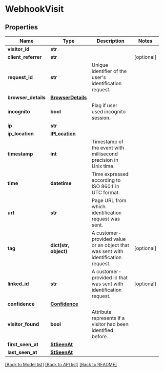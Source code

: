 # WebhookVisit

## Properties
Name | Type | Description | Notes
------------ | ------------- | ------------- | -------------
**visitor_id** | **str** |  | 
**client_referrer** | **str** |  | [optional] 
**request_id** | **str** | Unique identifier of the user&#x27;s identification request. | 
**browser_details** | [**BrowserDetails**](BrowserDetails.md) |  | 
**incognito** | **bool** | Flag if user used incognito session. | 
**ip** | **str** |  | 
**ip_location** | [**IPLocation**](IPLocation.md) |  | 
**timestamp** | **int** | Timestamp of the event with millisecond precision in Unix time. | 
**time** | **datetime** | Time expressed according to ISO 8601 in UTC format. | 
**url** | **str** | Page URL from which identification request was sent. | 
**tag** | **dict(str, object)** | A customer-provided value or an object that was sent with identification request. | [optional] 
**linked_id** | **str** | A customer-provided id that was sent with identification request. | [optional] 
**confidence** | [**Confidence**](Confidence.md) |  | 
**visitor_found** | **bool** | Attribute represents if a visitor had been identified before. | 
**first_seen_at** | [**StSeenAt**](StSeenAt.md) |  | 
**last_seen_at** | [**StSeenAt**](StSeenAt.md) |  | 

[[Back to Model list]](../README.md#documentation-for-models) [[Back to API list]](../README.md#documentation-for-api-endpoints) [[Back to README]](../README.md)

